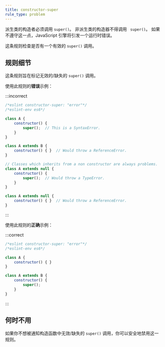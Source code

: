 ```yaml
---
title: constructor-super
rule_type: problem
---
```


派生类的构造者必须调用 `super()`。
非派生类的构造器不得调用 ` super()`。
如果不遵守这一点，JavaScript 引擎将引发一个运行时错误。

这条规则检查是否有一个有效的 `super()` 调用。

## 规则细节

这条规则旨在标记无效的/缺失的 `super()` 调用。

使用此规则的**错误**示例：

:::incorrect

```js
/*eslint constructor-super: "error"*/
/*eslint-env es6*/

class A {
    constructor() {
        super();  // This is a SyntaxError.
    }
}

class A extends B {
    constructor() { }  // Would throw a ReferenceError.
}

// Classes which inherits from a non constructor are always problems.
class A extends null {
    constructor() {
        super();  // Would throw a TypeError.
    }
}

class A extends null {
    constructor() { }  // Would throw a ReferenceError.
}
```

:::

使用此规则的**正确**示例：

:::correct

```js
/*eslint constructor-super: "error"*/
/*eslint-env es6*/

class A {
    constructor() { }
}

class A extends B {
    constructor() {
        super();
    }
}
```

:::

## 何时不用

如果你不想被通知构造函数中无效/缺失的 `super()` 调用，你可以安全地禁用这一规则。
